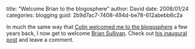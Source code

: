 
title: "Welcome Brian to the blogosphere"
author: David
date: 2008/01/24
categories: blogging
guid: 2b9d7ac7-7408-494d-be78-612abebb6c2a

In much the same way that [Colin welcomed me to the blogosphere](http://www.colinneller.com/blog/WelcomeDavidToTheBlogosphere.aspx) a few years back, I now get to welcome [Brian Sullivan](http://www.sullivansoftdev.com/blog/). Check out [his inaugural post](http://www.sullivansoftdev.com/blog/2008/01/24/InauguralPost.aspx) and leave a comment.

